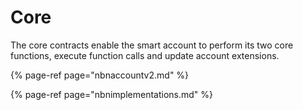 # Core

The core contracts enable the smart account to perform its two core functions, execute function calls and update account extensions.

{% page-ref page="nbnaccountv2.md" %}

{% page-ref page="nbnimplementations.md" %}



